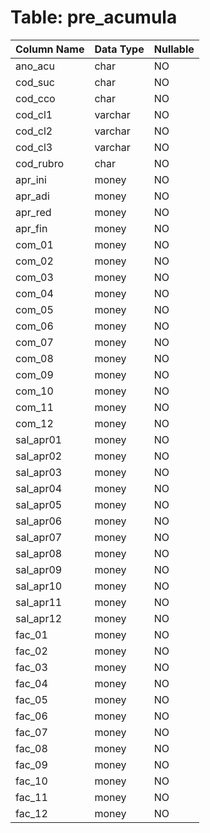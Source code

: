# Table: pre_acumula

| Column Name | Data Type | Nullable |
|-------------|-----------|----------|
| ano_acu | char | NO |
| cod_suc | char | NO |
| cod_cco | char | NO |
| cod_cl1 | varchar | NO |
| cod_cl2 | varchar | NO |
| cod_cl3 | varchar | NO |
| cod_rubro | char | NO |
| apr_ini | money | NO |
| apr_adi | money | NO |
| apr_red | money | NO |
| apr_fin | money | NO |
| com_01 | money | NO |
| com_02 | money | NO |
| com_03 | money | NO |
| com_04 | money | NO |
| com_05 | money | NO |
| com_06 | money | NO |
| com_07 | money | NO |
| com_08 | money | NO |
| com_09 | money | NO |
| com_10 | money | NO |
| com_11 | money | NO |
| com_12 | money | NO |
| sal_apr01 | money | NO |
| sal_apr02 | money | NO |
| sal_apr03 | money | NO |
| sal_apr04 | money | NO |
| sal_apr05 | money | NO |
| sal_apr06 | money | NO |
| sal_apr07 | money | NO |
| sal_apr08 | money | NO |
| sal_apr09 | money | NO |
| sal_apr10 | money | NO |
| sal_apr11 | money | NO |
| sal_apr12 | money | NO |
| fac_01 | money | NO |
| fac_02 | money | NO |
| fac_03 | money | NO |
| fac_04 | money | NO |
| fac_05 | money | NO |
| fac_06 | money | NO |
| fac_07 | money | NO |
| fac_08 | money | NO |
| fac_09 | money | NO |
| fac_10 | money | NO |
| fac_11 | money | NO |
| fac_12 | money | NO |
